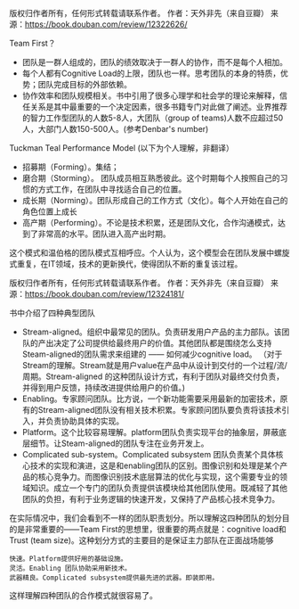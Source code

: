 版权归作者所有，任何形式转载请联系作者。
作者：天外非先（来自豆瓣）
来源：https://book.douban.com/review/12322626/


Team First？

 - 团队是一群人组成的，团队的绩效取决于一群人的协作，而不是每个人相加。
 - 每个人都有Cognitive Load的上限，团队也一样。思考团队的本身的特质，优势；团队完成目标的外部依赖。
 - 协作效率和团队规模相关。书中引用了很多心理学和社会学的理论来解释，信任关系是其中最重要的一个决定因素，很多书籍专门对此做了阐述。业界推荐的智力工作型团队的人数5-8人，大团队（group of teams)人数不应超过50人，大部门人数150-500人。(参考Denbar's number)
 
 
Tuckman Teal Performance Model (以下为个人理解，非翻译）
 
 - 招募期（Forming）。集结；
 - 磨合期（Storming）。 团队成员相互熟悉彼此。这个时期每个人按照自己的习惯的方式工作，在团队中寻找适合自己的位置。
 - 成长期（Norming）。团队形成自己的工作方式（文化）。每个人开始在自己的角色位置上成长
 - 高产期（Performing）。不论是技术积累，还是团队文化，合作沟通模式，达到了非常高的水平。团队进入高产出时期。
 
 这个模式和温伯格的团队模式互相呼应。个人认为，这个模型会在团队发展中螺旋式重复，在IT领域，技术的更新换代，使得团队不断的重复该过程。

版权归作者所有，任何形式转载请联系作者。
作者：天外非先（来自豆瓣）
来源：https://book.douban.com/review/12324181/


书中介绍了四种典型团队

 - Stream-aligned。组织中最常见的团队。负责研发用户产品的主力部队。该团队的产出决定了公司提供给最终用户的价值。其他团队都是围绕怎么支持Steam-aligned的团队需求来组建的 —— 如何减少cognitive load。
（对于Stream的理解。Stream就是用户value在产品中从设计到交付的一个过程/流/周期。Stream-aligned 的这种团队设计方式，有利于团队对最终交付负责，并得到用户反馈，持续改进提供给用户的价值。)
 - Enabling。专家顾问团队。比方说，一个新功能需要采用最新的加密技术，原有的Stream-aligned团队没有相关技术积累。专家顾问团队要负责将该技术引入，并负责协助具体的实现。
 - Platform。这个比较容易理解。platform团队负责实现平台的抽象层，屏蔽底层细节。让Steam-aligned的团队专注在业务开发上。
 - Complicated sub-system。Complicated subsystem 团队负责某个具体核心技术的实现和演进，这是和enabling团队的区别。图像识别和处理是某个产品的核心竞争力。而图像识别技术底层算法的优化与实现，这个需要专业的领域知识。成立一个专门的团队负责提供该模块给其他团队使用。既减轻了其他团队的负担，有利于业务逻辑的快速开发，又保持了产品核心技术竞争力。

在实际情况中，我们会看到不一样的团队职责划分。所以理解这四种团队的划分目的是非常重要的——Team First的思想里，很重要的两点就是：cognitive load和Trust (team size)。这种划分方式的主要目的是保证主力部队在正面战场能够

    快速。Platform提供好用的基础设施。
    灵活。Enabling 团队协助采用新技术。
    武器精良。Complicated subsystem提供最先进的武器。即装即用。

这样理解四种团队的合作模式就很容易了。
